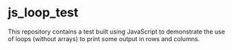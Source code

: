 # js_loop_test
This repository contains a test built using JavaScript to demonstrate the use of loops (without arrays) to print some output in rows and columns.
